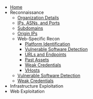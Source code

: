 - [Home](/)
- Reconnaissance
    - [Organization Details](/recon/organization.md)
    - [IPs, ASNs, and Ports](/recon/ips-asns-ports.md)
    - [Subdomains](/recon/subdomains.md)
    - [Origin IPs](/recon/origin-ip.md)
    - Web-Specific Recon
        - [Platform Identification](/recon/web/platform-identification.md)
        - [Vulnerable Software Detection](/recon/web/vulnerable-software.md)
        - [URLs and Endpoints](/recon/web/urls-endpoints.md)
        - [Past Assets](/recon/web/past-assets.md)
        - [Weak Credentials](/recon/web/credentials.md)
        - [VHosts](/recon/web/vhosts.md)
    - [Vulnerable Software Detection](/recon/vulnerable-software.md)
    - [Weak Credentials](/recon/web/credentials.md)
- Infrastructure Exploitation
- Web Exploitation
